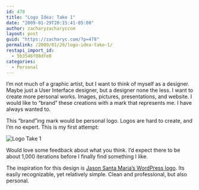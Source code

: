 ```yaml
---
id: 478
title: "Logo Idea: Take 1"
date: "2009-01-29T20:15:41-05:00"
author: zacharyzacharyccom
layout: post
guid: "https://zacharyc.com/?p=478"
permalink: /2009/01/29/logo-idea-take-1/
restapi_import_id:
  - 5b3546f08dfe0
categories:
  - Personal
---
```


I’m not much of a graphic artist, but I want to think of myself as a designer. Maybe just a User Interface designer, but a designer none the less. I want to create more personal works. Images, pictures, presentations, and website. I would like to “brand” these creations with a mark that represents me. I have always wanted to.

This “brand”ing mark would be personal logo. Logos are hard to create, and I’m no expert. This is my first attempt:

![Logo Take 1](/assets/img/2009/01/take1.png?resize=313%2C111&ssl=1 "Logo Take 1")

Would love some feedback about what you think. I’d expect there to be about 1,000 iterations before I finally find something I like.

The inspiration for this design is [Jason Santa Maria’s WordPress logo](http://jasonsantamaria.com/portfolio/wordpress/). Its easily recognizable, yet relatively simple. Clean and professional, but also personal.

